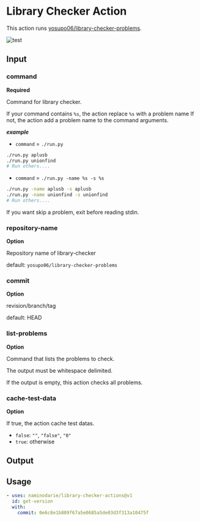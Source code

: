 # Library Checker Action

This action runs [yosupo06/library-checker-problems](https://github.com/yosupo06/library-checker-problems).

![test](https://github.com/naminodarie/library-checker-action/workflows/build-test/badge.svg?branch=master)

## Input

### command

**Required**

Command for library checker.

If your command contains `%s`, the action replace `%s` with a problem name If not, the action add a problem name to the command arguments.

**_example_**

- `command` = `./run.py`

```sh
./run.py aplusb
./run.py unionfind
# Run others....
```

- `command` = `./run.py -name %s -s %s`

```sh
./run.py -name aplusb -s aplusb
./run.py -name unionfind -s unionfind
# Run others....
```

If you want skip a problem, exit before reading stdin.

### repository-name

**Option**

Repository name of library-checker

default: `yosupo06/library-checker-problems`

### commit

**Option**

revision/branch/tag

default: HEAD

### list-problems

**Option**

Command that lists the problems to check.

The output must be whitespace delimited.

If the output is empty, this action checks all problems.

### cache-test-data

**Option**

If true, the action cache test datas.

- `false`: `""`, `"false"`, `"0"`
- `true`: otherwise

## Output

## Usage

```yml
- uses: naminodarie/library-checker-actions@v1
  id: get-version
  with:
    commit: 0e6c8e1b809f67a5e0685a5de03d3f313a10475f
```
